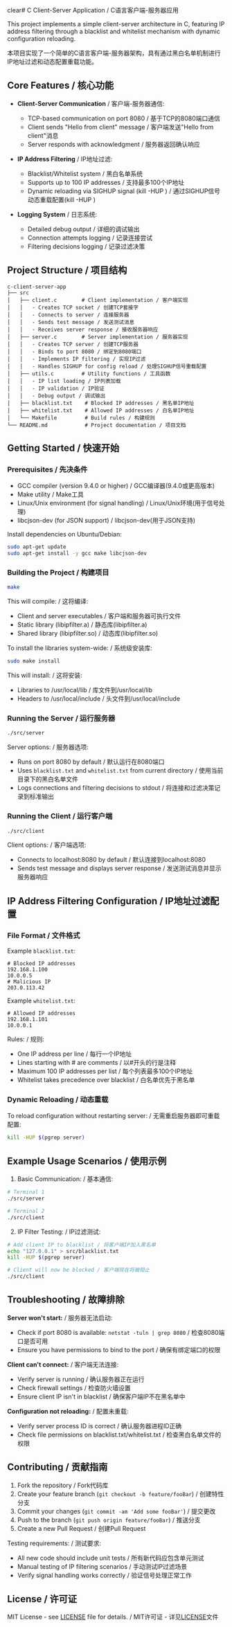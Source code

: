 clear# C Client-Server Application / C语言客户端-服务器应用

This project implements a simple client-server architecture in C, featuring IP address filtering through a blacklist and whitelist mechanism with dynamic configuration reloading.

本项目实现了一个简单的C语言客户端-服务器架构，具有通过黑白名单机制进行IP地址过滤和动态配置重载功能。

## Core Features / 核心功能

- **Client-Server Communication** / 客户端-服务器通信:
  - TCP-based communication on port 8080 / 基于TCP的8080端口通信
  - Client sends "Hello from client" message / 客户端发送"Hello from client"消息
  - Server responds with acknowledgment / 服务器返回确认响应

- **IP Address Filtering** / IP地址过滤:
  - Blacklist/Whitelist system / 黑白名单系统
  - Supports up to 100 IP addresses / 支持最多100个IP地址
  - Dynamic reloading via SIGHUP signal (kill -HUP <pid>) / 通过SIGHUP信号动态重载配置(kill -HUP <pid>)

- **Logging System** / 日志系统:
  - Detailed debug output / 详细的调试输出
  - Connection attempts logging / 记录连接尝试
  - Filtering decisions logging / 记录过滤决策

## Project Structure / 项目结构

```
c-client-server-app
├── src
│   ├── client.c        # Client implementation / 客户端实现
│   │   - Creates TCP socket / 创建TCP套接字
│   │   - Connects to server / 连接服务器
│   │   - Sends test message / 发送测试消息
│   │   - Receives server response / 接收服务器响应
│   ├── server.c        # Server implementation / 服务器实现
│   │   - Creates TCP server / 创建TCP服务器
│   │   - Binds to port 8080 / 绑定到8080端口
│   │   - Implements IP filtering / 实现IP过滤
│   │   - Handles SIGHUP for config reload / 处理SIGHUP信号重载配置
│   ├── utils.c         # Utility functions / 工具函数
│   │   - IP list loading / IP列表加载
│   │   - IP validation / IP验证
│   │   - Debug output / 调试输出
│   ├── blacklist.txt    # Blocked IP addresses / 黑名单IP地址
│   ├── whitelist.txt    # Allowed IP addresses / 白名单IP地址
│   └── Makefile         # Build rules / 构建规则
└── README.md            # Project documentation / 项目文档
```

## Getting Started / 快速开始

### Prerequisites / 先决条件

- GCC compiler (version 9.4.0 or higher) / GCC编译器(9.4.0或更高版本)
- Make utility / Make工具
- Linux/Unix environment (for signal handling) / Linux/Unix环境(用于信号处理)
- libcjson-dev (for JSON support) / libcjson-dev(用于JSON支持)

Install dependencies on Ubuntu/Debian:
```bash
sudo apt-get update
sudo apt-get install -y gcc make libcjson-dev
```

### Building the Project / 构建项目

```bash
make
```

This will compile: / 这将编译:
- Client and server executables / 客户端和服务器可执行文件
- Static library (libipfilter.a) / 静态库(libipfilter.a)
- Shared library (libipfilter.so) / 动态库(libipfilter.so)

To install the libraries system-wide: / 系统级安装库:
```bash
sudo make install
```
This will install: / 这将安装:
- Libraries to /usr/local/lib / 库文件到/usr/local/lib
- Headers to /usr/local/include / 头文件到/usr/local/include

### Running the Server / 运行服务器

```bash
./src/server
```

Server options: / 服务器选项:
- Runs on port 8080 by default / 默认运行在8080端口
- Uses `blacklist.txt` and `whitelist.txt` from current directory / 使用当前目录下的黑白名单文件
- Logs connections and filtering decisions to stdout / 将连接和过滤决策记录到标准输出

### Running the Client / 运行客户端

```bash
./src/client
```

Client options: / 客户端选项:
- Connects to localhost:8080 by default / 默认连接到localhost:8080
- Sends test message and displays server response / 发送测试消息并显示服务器响应

## IP Address Filtering Configuration / IP地址过滤配置

### File Format / 文件格式

Example `blacklist.txt`:
```
# Blocked IP addresses
192.168.1.100
10.0.0.5
# Malicious IP
203.0.113.42
```

Example `whitelist.txt`:
```
# Allowed IP addresses
192.168.1.101
10.0.0.1
```

Rules: / 规则:
- One IP address per line / 每行一个IP地址
- Lines starting with # are comments / 以#开头的行是注释
- Maximum 100 IP addresses per list / 每个列表最多100个IP地址
- Whitelist takes precedence over blacklist / 白名单优先于黑名单

### Dynamic Reloading / 动态重载

To reload configuration without restarting server: / 无需重启服务器即可重载配置:
```bash
kill -HUP $(pgrep server)
```

## Example Usage Scenarios / 使用示例

1. Basic Communication: / 基本通信:
```bash
# Terminal 1
./src/server

# Terminal 2
./src/client
```

2. IP Filter Testing: / IP过滤测试:
```bash
# Add client IP to blacklist / 将客户端IP加入黑名单
echo "127.0.0.1" > src/blacklist.txt
kill -HUP $(pgrep server)

# Client will now be blocked / 客户端现在将被阻止
./src/client
```

## Troubleshooting / 故障排除

**Server won't start:** / 服务器无法启动:
- Check if port 8080 is available: `netstat -tuln | grep 8080` / 检查8080端口是否可用
- Ensure you have permissions to bind to the port / 确保有绑定端口的权限

**Client can't connect:** / 客户端无法连接:
- Verify server is running / 确认服务器正在运行
- Check firewall settings / 检查防火墙设置
- Ensure client IP isn't in blacklist / 确保客户端IP不在黑名单中

**Configuration not reloading:** / 配置未重载:
- Verify server process ID is correct / 确认服务器进程ID正确
- Check file permissions on blacklist.txt/whitelist.txt / 检查黑白名单文件的权限

## Contributing / 贡献指南

1. Fork the repository / Fork代码库
2. Create your feature branch (`git checkout -b feature/fooBar`) / 创建特性分支
3. Commit your changes (`git commit -am 'Add some fooBar'`) / 提交更改
4. Push to the branch (`git push origin feature/fooBar`) / 推送分支
5. Create a new Pull Request / 创建Pull Request

Testing requirements: / 测试要求:
- All new code should include unit tests / 所有新代码应包含单元测试
- Manual testing of IP filtering scenarios / 手动测试IP过滤场景
- Verify signal handling works correctly / 验证信号处理正常工作

## License / 许可证

MIT License - see [LICENSE](LICENSE) file for details. / MIT许可证 - 详见[LICENSE](LICENSE)文件
